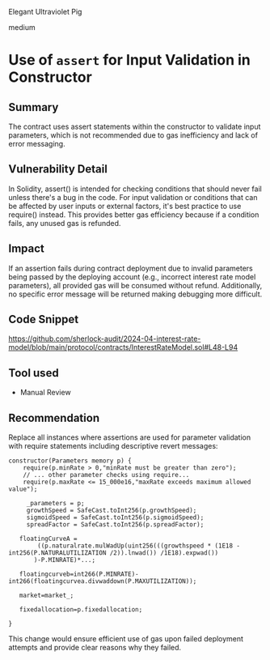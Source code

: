 Elegant Ultraviolet Pig

medium

# Use of `assert` for Input Validation in Constructor

## Summary
The contract uses assert statements within the constructor to validate input parameters, which is not recommended due to gas inefficiency and lack of error messaging.
## Vulnerability Detail
In Solidity, assert() is intended for checking conditions that should never fail unless there's a bug in the code. For input validation or conditions that can be affected by user inputs or external factors, it's best practice to use require() instead. This provides better gas efficiency because if a condition fails, any unused gas is refunded.
## Impact
If an assertion fails during contract deployment due to invalid parameters being passed by the deploying account (e.g., incorrect interest rate model parameters), all provided gas will be consumed without refund. Additionally, no specific error message will be returned making debugging more difficult.
## Code Snippet
https://github.com/sherlock-audit/2024-04-interest-rate-model/blob/main/protocol/contracts/InterestRateModel.sol#L48-L94
## Tool used
- Manual Review
## Recommendation
Replace all instances where assertions are used for parameter validation with require statements including descriptive revert messages:
```solidity
constructor(Parameters memory p) {
    require(p.minRate > 0,"minRate must be greater than zero");
    // ... other parameter checks using require...
    require(p.maxRate <= 15_000e16,"maxRate exceeds maximum allowed value");
    
     _parameters = p;
     growthSpeed = SafeCast.toInt256(p.growthSpeed);
     sigmoidSpeed = SafeCast.toInt256(p.sigmoidSpeed);
     spreadFactor = SafeCast.toInt256(p.spreadFactor);
     
   floatingCurveA =
        ((p.naturalrate.mulWadUp(uint256(((growthspeed * (1E18 - int256(P.NATURALUTILIZATION /2)).lnwad()) /1E18).expwad())
       )-P.MINRATE)*...;
       
   floatingcurveb=int266(P.MINRATE)-int266(floatingcurvea.divwaddown(P.MAXUTILIZATION));
   
   market=market_;
   
   fixedallocation=p.fixedallocation;
   
}
```
This change would ensure efficient use of gas upon failed deployment attempts and provide clear reasons why they failed.